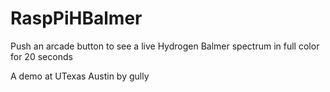 RaspPiHBalmer
=============

Push an arcade button to see a live Hydrogen Balmer spectrum in full color for 20 seconds

A demo at UTexas Austin by gully
